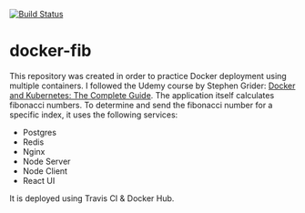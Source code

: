 [![Build Status](https://app.travis-ci.com/vlmaier/docker-fib.svg?branch=master)](https://app.travis-ci.com/vlmaier/docker-fib)

# docker-fib

This repository was created in order to practice Docker deployment using multiple containers. I followed the Udemy course by Stephen Grider: [Docker and Kubernetes: The Complete Guide](https://www.udemy.com/docker-and-kubernetes-the-complete-guide).
The application itself calculates fibonacci numbers. To determine and send the fibonacci number for a specific index, it uses the following services:

- Postgres
- Redis
- Nginx
- Node Server
- Node Client
- React UI

It is deployed using Travis CI & Docker Hub.
